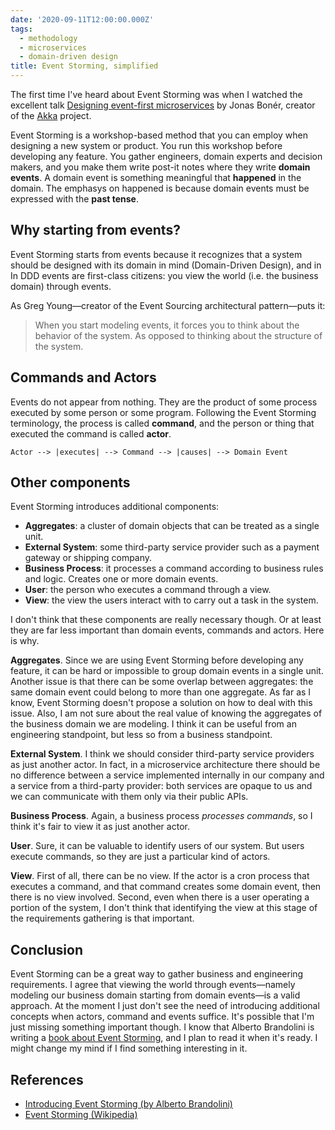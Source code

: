 ```yaml
---
date: '2020-09-11T12:00:00.000Z'
tags:
  - methodology
  - microservices
  - domain-driven design
title: Event Storming, simplified
---
```


The first time I've heard about Event Storming was when I watched the excellent talk [Designing event-first microservices](https://www.infoq.com/presentations/microservices-events-first-design/) by Jonas Bonér, creator of the [Akka](https://github.com/akka/akka) project.

Event Storming is a workshop-based method that you can employ when designing a new system or product. You run this workshop before developing any feature. You gather engineers, domain experts and decision makers, and you make them write post-it notes where they write **domain events**.
A domain event is something meaningful that **happened** in the domain. The emphasys on happened is because domain events must be expressed with the **past tense**.

## Why starting from events?

Event Storming starts from events because it recognizes that a system should be designed with its domain in mind (Domain-Driven Design), and in In DDD events are first-class citizens: you view the world (i.e. the business domain) through events.

As Greg Young—creator of the Event Sourcing architectural pattern—puts it:

> When you start modeling events, it forces you to think about the behavior of the system. As opposed to thinking about the structure of the system.

## Commands and Actors

Events do not appear from nothing. They are the product of some process executed by some person or some program.
Following the Event Storming terminology, the process is called **command**, and the person or thing that executed the command is called **actor**.

```text
Actor --> |executes| --> Command --> |causes| --> Domain Event
```

## Other components

Event Storming introduces additional components:

- **Aggregates**: a cluster of domain objects that can be treated as a single unit.
- **External System**: some third-party service provider such as a payment gateway or shipping company.
- **Business Process**: it processes a command according to business rules and logic. Creates one or more domain events.
- **User**: the person who executes a command through a view.
- **View**: the view the users interact with to carry out a task in the system.

I don't think that these components are really necessary though. Or at least they are far less important than domain events, commands and actors. Here is why.

**Aggregates**. Since we are using Event Storming before developing any feature, it can be hard or impossible to group domain events in a single unit. Another issue is that there can be some overlap between aggregates: the same domain event could belong to more than one aggregate. As far as I know, Event Storming doesn't propose a solution on how to deal with this issue. Also, I am not sure about the real value of knowing the aggregates of the business domain we are modeling. I think it can be useful from an engineering standpoint, but less so from a business standpoint.

**External System**. I think we should consider third-party service providers as just another actor. In fact, in a microservice architecture there should be no difference between a service implemented internally in our company and a service from a third-party provider: both services are opaque to us and we can communicate with them only via their public APIs.

**Business Process**. Again, a business process _processes commands_, so I think it's fair to view it as just another actor.

**User**. Sure, it can be valuable to identify users of our system. But users execute commands, so they are just a particular kind of actors.

**View**. First of all, there can be no view. If the actor is a cron process that executes a command, and that command creates some domain event, then there is no view involved. Second, even when there is a user operating a portion of the system, I don't think that identifying the view at this stage of the requirements gathering is that important.

## Conclusion

Event Storming can be a great way to gather business and engineering requirements. I agree that viewing the world through events—namely modeling our business domain starting from domain events—is a valid approach. At the moment I just don't see the need of introducing additional concepts when actors, command and events suffice. It's possible that I'm just missing something important though. I know that Alberto Brandolini is writing a [book about Event Storming](https://en.wikipedia.org/wiki/Event_storming), and I plan to read it when it's ready. I might change my mind if I find something interesting in it.

## References

- [Introducing Event Storming (by Alberto Brandolini)](https://ziobrando.blogspot.com/2013/11/introducing-event-storming.html)
- [Event Storming (Wikipedia)](https://en.wikipedia.org/wiki/Event_storming)

